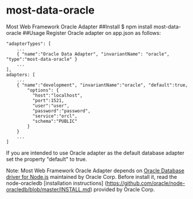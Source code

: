 # most-data-oracle
Most Web Framework Oracle Adapter
##Install
$ npm install most-data-oracle
##Usage
Register Oracle adapter on app.json as follows:

    "adapterTypes": [
        ...
        { "name":"Oracle Data Adapter", "invariantName": "oracle", "type":"most-data-oracle" }
        ...
    ],
    adapters: [
        ...
        { "name":"development", "invariantName":"oracle", "default":true,
            "options": {
              "host":"localhost",
              "port":1521,
              "user":"user",
              "password":"password",
              "service":"orcl",
              "schema":"PUBLIC"
            }
        }
        ...
    ]

If you are intended to use Oracle adapter as the default database adapter set the property "default" to true.

 Note: Most Web Framework Oracle Adapter depends on [Oracle Database driver for Node.js](https://github.com/oracle/node-oracledb) maintained by Oracle Corp.
 Before install it, read the node-oracledb [installation instructions] (https://github.com/oracle/node-oracledb/blob/master/INSTALL.md) provided by Oracle Corp.
